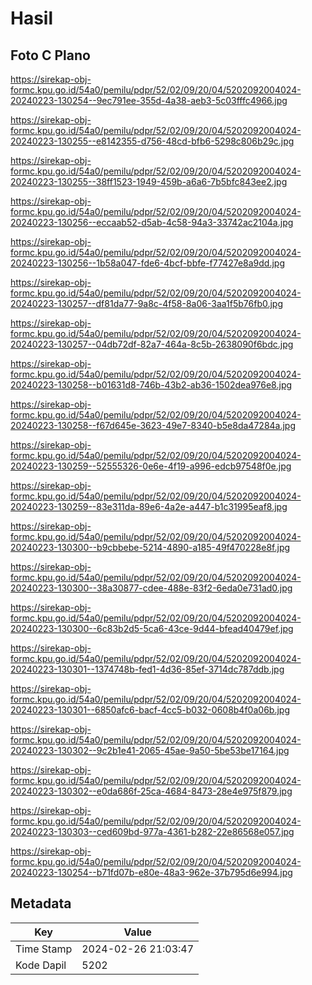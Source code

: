 # Hasil

## Foto C Plano

https://sirekap-obj-formc.kpu.go.id/54a0/pemilu/pdpr/52/02/09/20/04/5202092004024-20240223-130254--9ec791ee-355d-4a38-aeb3-5c03fffc4966.jpg

https://sirekap-obj-formc.kpu.go.id/54a0/pemilu/pdpr/52/02/09/20/04/5202092004024-20240223-130255--e8142355-d756-48cd-bfb6-5298c806b29c.jpg

https://sirekap-obj-formc.kpu.go.id/54a0/pemilu/pdpr/52/02/09/20/04/5202092004024-20240223-130255--38ff1523-1949-459b-a6a6-7b5bfc843ee2.jpg

https://sirekap-obj-formc.kpu.go.id/54a0/pemilu/pdpr/52/02/09/20/04/5202092004024-20240223-130256--eccaab52-d5ab-4c58-94a3-33742ac2104a.jpg

https://sirekap-obj-formc.kpu.go.id/54a0/pemilu/pdpr/52/02/09/20/04/5202092004024-20240223-130256--1b58a047-fde6-4bcf-bbfe-f77427e8a9dd.jpg

https://sirekap-obj-formc.kpu.go.id/54a0/pemilu/pdpr/52/02/09/20/04/5202092004024-20240223-130257--df81da77-9a8c-4f58-8a06-3aa1f5b76fb0.jpg

https://sirekap-obj-formc.kpu.go.id/54a0/pemilu/pdpr/52/02/09/20/04/5202092004024-20240223-130257--04db72df-82a7-464a-8c5b-2638090f6bdc.jpg

https://sirekap-obj-formc.kpu.go.id/54a0/pemilu/pdpr/52/02/09/20/04/5202092004024-20240223-130258--b01631d8-746b-43b2-ab36-1502dea976e8.jpg

https://sirekap-obj-formc.kpu.go.id/54a0/pemilu/pdpr/52/02/09/20/04/5202092004024-20240223-130258--f67d645e-3623-49e7-8340-b5e8da47284a.jpg

https://sirekap-obj-formc.kpu.go.id/54a0/pemilu/pdpr/52/02/09/20/04/5202092004024-20240223-130259--52555326-0e6e-4f19-a996-edcb97548f0e.jpg

https://sirekap-obj-formc.kpu.go.id/54a0/pemilu/pdpr/52/02/09/20/04/5202092004024-20240223-130259--83e311da-89e6-4a2e-a447-b1c31995eaf8.jpg

https://sirekap-obj-formc.kpu.go.id/54a0/pemilu/pdpr/52/02/09/20/04/5202092004024-20240223-130300--b9cbbebe-5214-4890-a185-49f470228e8f.jpg

https://sirekap-obj-formc.kpu.go.id/54a0/pemilu/pdpr/52/02/09/20/04/5202092004024-20240223-130300--38a30877-cdee-488e-83f2-6eda0e731ad0.jpg

https://sirekap-obj-formc.kpu.go.id/54a0/pemilu/pdpr/52/02/09/20/04/5202092004024-20240223-130300--6c83b2d5-5ca6-43ce-9d44-bfead40479ef.jpg

https://sirekap-obj-formc.kpu.go.id/54a0/pemilu/pdpr/52/02/09/20/04/5202092004024-20240223-130301--1374748b-fed1-4d36-85ef-3714dc787ddb.jpg

https://sirekap-obj-formc.kpu.go.id/54a0/pemilu/pdpr/52/02/09/20/04/5202092004024-20240223-130301--6850afc6-bacf-4cc5-b032-0608b4f0a06b.jpg

https://sirekap-obj-formc.kpu.go.id/54a0/pemilu/pdpr/52/02/09/20/04/5202092004024-20240223-130302--9c2b1e41-2065-45ae-9a50-5be53be17164.jpg

https://sirekap-obj-formc.kpu.go.id/54a0/pemilu/pdpr/52/02/09/20/04/5202092004024-20240223-130302--e0da686f-25ca-4684-8473-28e4e975f879.jpg

https://sirekap-obj-formc.kpu.go.id/54a0/pemilu/pdpr/52/02/09/20/04/5202092004024-20240223-130303--ced609bd-977a-4361-b282-22e86568e057.jpg

https://sirekap-obj-formc.kpu.go.id/54a0/pemilu/pdpr/52/02/09/20/04/5202092004024-20240223-130254--b71fd07b-e80e-48a3-962e-37b795d6e994.jpg


## Metadata

| Key        | Value               |
| ---------- | ------------------- |
| Time Stamp | 2024-02-26 21:03:47 |
| Kode Dapil | 5202                |



